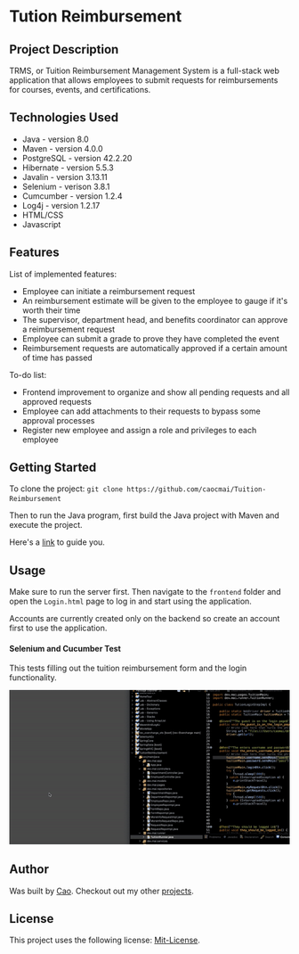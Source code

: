 # Tution Reimbursement

## Project Description

TRMS, or Tuition Reimbursement Management System is a full-stack web application that allows employees to submit requests for reimbursements for courses, events, and certifications. 

## Technologies Used

* Java - version 8.0
* Maven - version 4.0.0
* PostgreSQL - version 42.2.20
* Hibernate - version 5.5.3
* Javalin - version 3.13.11
* Selenium - verison 3.8.1
* Cumcumber - version 1.2.4
* Log4j - version 1.2.17
* HTML/CSS
* Javascript

## Features

List of implemented features:
* Employee can initiate a reimbursement request
* An reimbursement estimate will be given to the employee to gauge if it's worth their time
* The supervisor, department head, and benefits coordinator can approve a reimbursement request
* Employee can submit a grade to prove they have completed the event
* Reimbursement requests are automatically approved if a certain amount of time has passed


To-do list:
* Frontend improvement to organize and show all pending requests and all approved requests
* Employee can add attachments to their requests to bypass some approval processes
* Register new employee and assign a role and privileges to each employee

## Getting Started
   
To clone the project:
`git clone https://github.com/caocmai/Tuition-Reimbursement`

Then to run the Java program, first build the Java project with Maven and execute the project.

Here's a [link](https://www.oracle.com/webfolder/technetwork/tutorials/obe/java/Maven_SE/Maven.html) to guide you.


## Usage

Make sure to run the server first. Then navigate to the `frontend` folder and open the `Login.html` page to log in and start using the application.

Accounts are currently created only on the backend so create an account first to use the application. 

#### Selenium and Cucumber Test
This tests filling out the tuition reimbursement form and the login functionality. 

![](additional_content/seleniumTest.gif)


## Author
Was built by [Cao](https://github.com/caocmai). Checkout out my other [projects](https://caomai.live/).

## License

This project uses the following license: [Mit-License](LICENSE).

